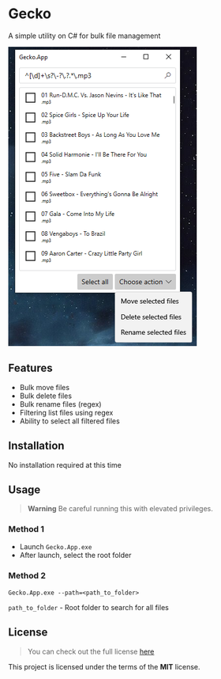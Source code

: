 ﻿# Gecko

A simple utility on C# for bulk file management

![Gecko Screenshot](_readme/image/screenshot.png)

## Features
* Bulk move files
* Bulk delete files
* Bulk rename files (regex)
* Filtering list files using regex
* Ability to select all filtered files

## Installation
No installation required at this time

## Usage
> **Warning**
> Be careful running this with elevated privileges.

### Method 1
* Launch `Gecko.App.exe`
* After launch, select the root folder

### Method 2
```shell
Gecko.App.exe --path=<path_to_folder>
```

`path_to_folder` - Root folder to search for all files

## License
>You can check out the full license [here](./LICENSE)

This project is licensed under the terms of the **MIT** license.